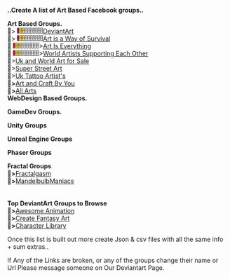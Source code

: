 **..Create A list of Art Based Facebook groups..**

**Art Based Groups.**<br>
🎱>  ![HealthBar](/Imgs/z.Gifs/health_5.gif)[DeviantArt](https://www.facebook.com/groups/artdev)<br>
🎱>  ![HealthBar](/Imgs/z.Gifs/health_5.gif)[Art is a Way of Survival](https://www.facebook.com/groups/1961654980714526)<br>
🎱  ![HealthBar](/Imgs/z.Gifs/health_5.gif)>[Art Is Everything](https://www.facebook.com/groups/artiseverything)<br>
🎱  ![HealthBar](/Imgs/z.Gifs/health_5.gif)>[World Artists Supporting Each Other](https://www.facebook.com/groups/WorldArtistsSupportingEachOther)<br>
🎱>[Uk and World Art for Sale](https://www.facebook.com/groups/165297130482523)<br>
🎱>[Super Street Art](https://www.facebook.com/groups/1716930901894427)<br>
🎱>[Uk Tattoo Artist's](https://www.facebook.com/groups/1175369375831180)<br>
🎱**>**[Art and Craft By You](https://www.facebook.com/groups/poojaart21)<br>
🎱**>**[All Arts](https://www.facebook.com/groups/artisticamentefalando)<br>
**WebDesign Based Groups.**<br>

**GameDev Groups.**<br>

**Unity Groups**<br>

**Unreal Engine Groups**<br>

**Phaser Groups**<br>

**Fractal Groups**<br>
🎱**>**[Fractalgasm](https://www.facebook.com/pg/Fractalgasm)<br>
🎱**>**[MandelbulbManiacs](https://www.facebook.com/groups/amandelbulbmaniac)<br>
[]()<br>
[]()<br>
**Top DeviantArt Groups to Browse**<br>
🎱**>**[Awesome Animation](https://www.deviantart.com/awesome-animation)<br>
🎱**>**[Create Fantasy Art](https://www.deviantart.com/createfantasyart)<br>
🎱**>**[Character Library](https://www.deviantart.com/characterlibrary)

Once this list is built out more create Json & csv files with all the same info + sum extras..<br>

If Any of the Links are broken, or any of the groups change their name or Url Please message someone on Our Deviantart Page.




